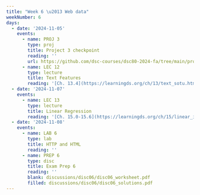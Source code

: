 ```yaml
---
title: "Week 6 \u2013 Web data"
weekNumber: 6
days:
  - date: '2024-11-05'
    events:
      - name: PROJ 3
        type: proj
        title: Project 3 checkpoint
        reading: ''
        url: https://github.com/dsc-courses/dsc80-2024-fa/tree/main/projects/project03
      - name: LEC 12
        type: lecture
        title: Text Features
        reading: '[Ch. 13.4](https://learningds.org/ch/13/text_sotu.html)'
  - date: '2024-11-07'
    events:
      - name: LEC 13
        type: lecture
        title: Linear Regression
        reading: '[Ch. 15.0-15.6](https://learningds.org/ch/15/linear_intro.html)'
  - date: '2024-11-08'
    events:
      - name: LAB 6
        type: lab
        title: HTTP and HTML
        reading: ''
      - name: PREP 6
        type: disc
        title: Exam Prep 6
        reading: ''
        blank: discussions/disc06/disc06_worksheet.pdf
        filled: discussions/disc06/disc06_solutions.pdf
---
```


